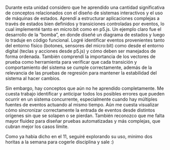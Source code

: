 Durante esta unidad considero que he aprendido una cantidad significativa de conceptos relacionados con el diseño de sistemas interactivos y el uso de máquinas de estados. Aprendí a estructurar aplicaciones complejas a través de estados bien definidos y transiciones controladas por eventos, lo cual implementé tanto en micro:bit como en p5.js. Un ejemplo claro fue el desarrollo de la “bomba”, en donde diseñé un diagrama de estados y luego lo traduje en código funcional. Logré identificar eventos provenientes tanto del entorno físico (botones, sensores del micro:bit) como desde el entorno digital (teclas y acciones desde p5.js) y cómo deben ser manejados de forma ordenada. También comprendí la importancia de los vectores de prueba como herramienta para verificar que cada transición y comportamiento del sistema se cumple correctamente, además de la relevancia de las pruebas de regresión para mantener la estabilidad del sistema al hacer cambios.

Sin embargo, hay conceptos que aún no he aprendido completamente. Me cuesta trabajo identificar y anticipar todos los posibles errores que pueden ocurrir en un sistema concurrente, especialmente cuando hay múltiples fuentes de eventos actuando al mismo tiempo. Aún me cuesta visualizar cómo sincronizar correctamente la entrada de eventos desde distintos orígenes sin que se solapen o se pierdan. También reconozco que me falta mayor fluidez para diseñar pruebas automatizadas y más complejas, que cubran mejor los casos límite.

Como ya habia dicho en el 11, seguiré explorando su uso, minimo dos horitas a la semana para cogerle disciplina y sale :)
